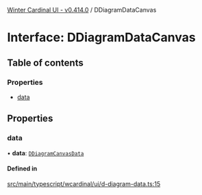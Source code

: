[Winter Cardinal UI - v0.414.0](../index.md) / DDiagramDataCanvas

# Interface: DDiagramDataCanvas

## Table of contents

### Properties

- [data](DDiagramDataCanvas.md#data)

## Properties

### data

• **data**: [`DDiagramCanvasData`](DDiagramCanvasData.md)

#### Defined in

[src/main/typescript/wcardinal/ui/d-diagram-data.ts:15](https://github.com/winter-cardinal/winter-cardinal-ui/blob/v0.414.0/src/main/typescript/wcardinal/ui/d-diagram-data.ts#L15)
